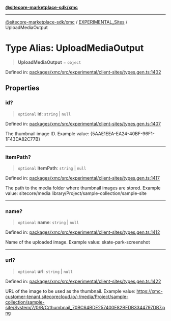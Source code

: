 [**@sitecore-marketplace-sdk/xmc**](../../../../README.md)

***

[@sitecore-marketplace-sdk/xmc](../../../../README.md) / [EXPERIMENTAL\_Sites](../README.md) / UploadMediaOutput

# Type Alias: UploadMediaOutput

> **UploadMediaOutput** = `object`

Defined in: [packages/xmc/src/experimental/client-sites/types.gen.ts:1402](https://github.com/Sitecore/marketplace-sdk/blob/main/packages/xmc/src/experimental/client-sites/types.gen.ts#L1402)

## Properties

### id?

> `optional` **id**: `string` \| `null`

Defined in: [packages/xmc/src/experimental/client-sites/types.gen.ts:1407](https://github.com/Sitecore/marketplace-sdk/blob/main/packages/xmc/src/experimental/client-sites/types.gen.ts#L1407)

The thumbnail image ID.
Example value: {5AAE1EEA-EA24-40BF-96F1-1F43DA82C77B}

***

### itemPath?

> `optional` **itemPath**: `string` \| `null`

Defined in: [packages/xmc/src/experimental/client-sites/types.gen.ts:1417](https://github.com/Sitecore/marketplace-sdk/blob/main/packages/xmc/src/experimental/client-sites/types.gen.ts#L1417)

The path to the media folder where thumbnail images are stored.
Example value: sitecore/media library/Project/sample-collection/sample-site

***

### name?

> `optional` **name**: `string` \| `null`

Defined in: [packages/xmc/src/experimental/client-sites/types.gen.ts:1412](https://github.com/Sitecore/marketplace-sdk/blob/main/packages/xmc/src/experimental/client-sites/types.gen.ts#L1412)

Name of the uploaded image.
Example value: skate-park-screenshot

***

### url?

> `optional` **url**: `string` \| `null`

Defined in: [packages/xmc/src/experimental/client-sites/types.gen.ts:1422](https://github.com/Sitecore/marketplace-sdk/blob/main/packages/xmc/src/experimental/client-sites/types.gen.ts#L1422)

URL of the image to be used as the thumbnail.
Example value: https://xmc-customer-tenant.sitecorecloud.io/-/media/Project/sample-collection/sample-site/System/7/0/B/C/thumbnail_70BC64BDE257400E82BFDB3344797DB7.png

